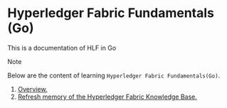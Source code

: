 # Hyperledger Fabric Fundamentals (Go)

This is a documentation of HLF in Go

> [!NOTE]  
> Below are the content of learning `Hyperledger Fabric Fundamentals(Go)`.

1. [Overview.](./overview.md)
2. [Refresh memory of the Hyperledger Fabric Knowledge Base.](./refresh-memory.md)

<!-- 
> [!NOTE]  
> Highlights information that users should take into account, even when skimming.

> [!TIP]
> Optional information to help a user be more successful.

> [!IMPORTANT]  
> Crucial information necessary for users to succeed.

> [!WARNING]  
> Critical content demanding immediate user attention due to potential risks.

> [!CAUTION]
> Negative potential consequences of an action.
 -->